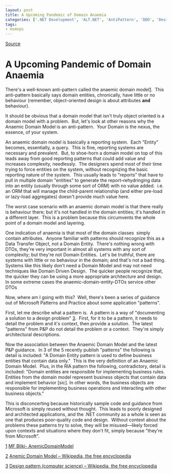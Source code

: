 ```yaml
---
layout: post
title: A Upcoming Pandemic of Domain Anaemia
categories: ['.NET Development', 'ALT.NET', 'AntiPattern', 'DDD', 'Design/Coding Guidance', 'Microsoft', 'Microsoft Patterns and Practices', 'OOD', 'Patterns', 'Software Development', 'Software Development Guidance', 'Visual Studio 2010 Best Practices']
tags:
- msmvps
---
```

[Source](http://blogs.msmvps.com/peterritchie/2009/01/29/a-upcoming-pandemic-of-domain-anaemia/ "Permalink to A Upcoming Pandemic of Domain Anaemia")

# A Upcoming Pandemic of Domain Anaemia

There's a well-known anti-pattern called the anaemic domain model[1][2].  This anti-pattern basically says domain entities, chronically, have little or no behaviour (remember, object-oriented design is about attributes **and** behaviour).

It should be obvious that a domain model that isn't truly object oriented is a domain model with a problem.  But, let's look at other reasons why the Anaemic Domain Model is an anti-pattern.  Your Domain is the nexus, the essence, of your system.

An anaemic domain model is basically a reporting system.  Each "Entity" becomes, essentially, a query.  This is fine, reporting systems are necessary and prevalent.  But, to shoe-horn a domain model on top of this leads away from good reporting patterns that could add value and increases complexity, needlessly.  The designers spend most of their time trying to force entities on the system, without recognizing the basic reporting nature of the system.  This usually leads to "reports" that have to pull in multiple domain "entities" to generate the report–rehydringing data into an entity (usually through some sort of ORM) with no value added.  i.e. an ORM that will manage the child-parent relationship (and either pre-load or lazy-load aggregates) doesn't provide much value here.

The worst case scenario with an anaemic domain model is that there really is behaviour there; but it's not handled in the domain entities; it's handled in a different layer.  This is a problem because this circumvents the whole point of a domain model and layering.  

One indication of anaemia is that most of the domain classes  simply contain attributes.  Anyone familiar with patterns should recognize this as a Data Transfer Object, not a Domain Entity.  There's nothing wrong with DTOs, they're very important in almost all systems with any sort of complexity; but they're not Domain Entities.  Let's be truthful, there are systems with little or no behaviour in the domain; and that's not a bad thing.  Systems like this likely don't need a Domain Model and may not need techniques like Domain Driven Design.  The quicker people recognize that, the quicker they can be using a more appropriate architecture and design.  In some extreme cases the anaemic-domain-entity-DTOs service other DTOs

Now, where am I going with this?  Well, there's been a series of guidance out of Microsoft Patterns and Practice about some application "patterns".

First, let me describe what a pattern is.  A pattern is a way of "documenting a solution to a design problem" [3].  First, for it to be a pattern, it needs to detail the problem and it's context, then provide a solution.  The latest "patterns" from P&P do not detail the problem or a context.  They're simply architectural descriptions.

Now the association between the Anaemic Domain Model and the latest P&P guidance.  In 3 of the 5 recently publish "patterns" the following is detail is included: "A Domain Entity pattern is used to define business entities that contain data only."  This is the very definition of an Anaemic Domain Model.  Plus, in the RIA pattern the following, contradictory, detail is included: "Domain entities are responsible for implementing business rules.  Entities from the domain model represent business objects that contain data and implement behavior [sic]. In other words, the business objects are responsible for implementing business operations and interacting with other business objects."

This is disconcerting because historically sample code and guidance from Microsoft is simply reused without thought.  This leads to poorly designed and architected applications, and the .NET community as a whole is seen as one that produces poor-quality code and design.  Without context about the problems these patterns try to solve, they will be misused—likely forced upon contexts and situations where they don't fit, simply because "they're from Microsoft".

[1] [MF Bliki- AnemicDomainModel][1]

[2] [Anemic Domain Model – Wikipedia, the free encyclopedia][2]

[3] [Design pattern (computer science) – Wikipedia, the free encyclopedia][3]

[1]: http://www.martinfowler.com/bliki/AnemicDomainModel.html "MF Bliki- AnemicDomainModel"
[2]: http://en.wikipedia.org/wiki/Anemic_Domain_Model "Anemic Domain Model - Wikipedia, the free encyclopedia"
[3]: http://en.wikipedia.org/wiki/Design_pattern_(computer_science) "Design pattern (computer science) - Wikipedia, the free encyclopedia"

